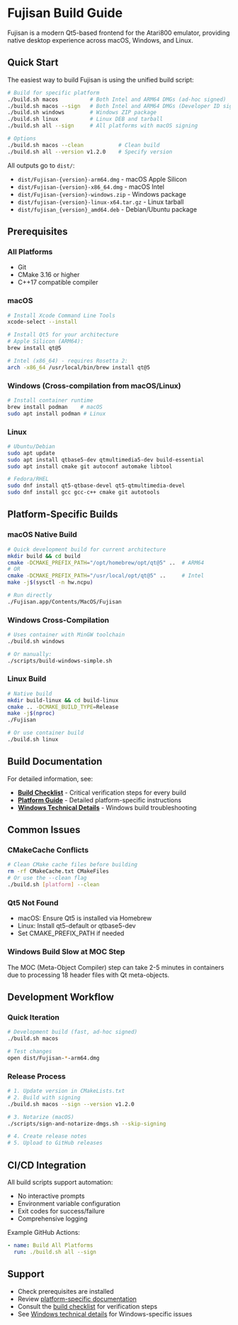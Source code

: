 # Fujisan Build Guide

Fujisan is a modern Qt5-based frontend for the Atari800 emulator, providing native desktop experience across macOS, Windows, and Linux.

## Quick Start

The easiest way to build Fujisan is using the unified build script:

```bash
# Build for specific platform
./build.sh macos          # Both Intel and ARM64 DMGs (ad-hoc signed)
./build.sh macos --sign   # Both Intel and ARM64 DMGs (Developer ID signed)  
./build.sh windows        # Windows ZIP package
./build.sh linux          # Linux DEB and tarball
./build.sh all --sign     # All platforms with macOS signing

# Options
./build.sh macos --clean           # Clean build
./build.sh all --version v1.2.0    # Specify version
```

All outputs go to `dist/`:
- `dist/Fujisan-{version}-arm64.dmg` - macOS Apple Silicon
- `dist/Fujisan-{version}-x86_64.dmg` - macOS Intel
- `dist/Fujisan-{version}-windows.zip` - Windows package
- `dist/fujisan-{version}-linux-x64.tar.gz` - Linux tarball
- `dist/fujisan_{version}_amd64.deb` - Debian/Ubuntu package

## Prerequisites

### All Platforms
- Git
- CMake 3.16 or higher
- C++17 compatible compiler

### macOS
```bash
# Install Xcode Command Line Tools
xcode-select --install

# Install Qt5 for your architecture
# Apple Silicon (ARM64):
brew install qt@5

# Intel (x86_64) - requires Rosetta 2:
arch -x86_64 /usr/local/bin/brew install qt@5
```

### Windows (Cross-compilation from macOS/Linux)
```bash
# Install container runtime
brew install podman    # macOS
sudo apt install podman # Linux
```

### Linux
```bash
# Ubuntu/Debian
sudo apt update
sudo apt install qtbase5-dev qtmultimedia5-dev build-essential
sudo apt install cmake git autoconf automake libtool

# Fedora/RHEL
sudo dnf install qt5-qtbase-devel qt5-qtmultimedia-devel
sudo dnf install gcc gcc-c++ cmake git autotools
```

## Platform-Specific Builds

### macOS Native Build
```bash
# Quick development build for current architecture
mkdir build && cd build
cmake -DCMAKE_PREFIX_PATH="/opt/homebrew/opt/qt@5" ..  # ARM64
# OR
cmake -DCMAKE_PREFIX_PATH="/usr/local/opt/qt@5" ..     # Intel
make -j$(sysctl -n hw.ncpu)

# Run directly
./Fujisan.app/Contents/MacOS/Fujisan
```

### Windows Cross-Compilation
```bash
# Uses container with MinGW toolchain
./build.sh windows

# Or manually:
./scripts/build-windows-simple.sh
```

### Linux Build
```bash
# Native build
mkdir build-linux && cd build-linux
cmake .. -DCMAKE_BUILD_TYPE=Release
make -j$(nproc)
./Fujisan

# Or use container build
./build.sh linux
```

## Build Documentation

For detailed information, see:

- **[Build Checklist](docs/build/CHECKLIST.md)** - Critical verification steps for every build
- **[Platform Guide](docs/build/PLATFORMS.md)** - Detailed platform-specific instructions
- **[Windows Technical Details](docs/build/WINDOWS.md)** - Windows build troubleshooting

## Common Issues

### CMakeCache Conflicts
```bash
# Clean CMake cache files before building
rm -rf CMakeCache.txt CMakeFiles
# Or use the --clean flag
./build.sh [platform] --clean
```

### Qt5 Not Found
- macOS: Ensure Qt5 is installed via Homebrew
- Linux: Install qt5-default or qtbase5-dev
- Set CMAKE_PREFIX_PATH if needed

### Windows Build Slow at MOC Step
The MOC (Meta-Object Compiler) step can take 2-5 minutes in containers due to processing 18 header files with Qt meta-objects.

## Development Workflow

### Quick Iteration
```bash
# Development build (fast, ad-hoc signed)
./build.sh macos

# Test changes
open dist/Fujisan-*-arm64.dmg
```

### Release Process
```bash
# 1. Update version in CMakeLists.txt
# 2. Build with signing
./build.sh macos --sign --version v1.2.0

# 3. Notarize (macOS)
./scripts/sign-and-notarize-dmgs.sh --skip-signing

# 4. Create release notes
# 5. Upload to GitHub releases
```

## CI/CD Integration

All build scripts support automation:
- No interactive prompts
- Environment variable configuration
- Exit codes for success/failure
- Comprehensive logging

Example GitHub Actions:
```yaml
- name: Build All Platforms
  run: ./build.sh all --sign
```

## Support

- Check prerequisites are installed
- Review [platform-specific documentation](docs/build/PLATFORMS.md)
- Consult the [build checklist](docs/build/CHECKLIST.md) for verification steps
- See [Windows technical details](docs/build/WINDOWS.md) for Windows-specific issues